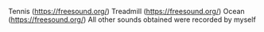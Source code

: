 Tennis (https://freesound.org/)
Treadmill (https://freesound.org/)
Ocean (https://freesound.org/)
All other sounds obtained were recorded by myself
